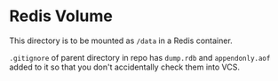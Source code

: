 # Redis Volume

This directory is to be mounted as `/data` in a Redis container.

`.gitignore` of parent directory in repo has `dump.rdb` and `appendonly.aof`
added to it so that you don't accidentally check them into VCS.

